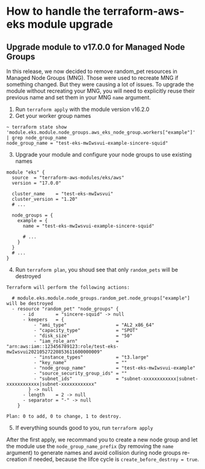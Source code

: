 # How to handle the terraform-aws-eks module upgrade

## Upgrade module to v17.0.0 for Managed Node Groups

In this release, we now decided to remove random_pet resources in Managed Node Groups (MNG). Those were used to recreate MNG if something changed. But they were causing a lot of issues. To upgrade the module without recreating your MNG, you will need to explicitly reuse their previous name and set them in your MNG `name` argument.

1. Run `terraform apply` with the module version v16.2.0
2. Get your worker group names
```shell
~ terraform state show 'module.eks.module.node_groups.aws_eks_node_group.workers["example"]' | grep node_group_name
node_group_name = "test-eks-mwIwsvui-example-sincere-squid"
```
3. Upgrade your module and configure your node groups to use existing names
```hcl
module "eks" {
  source  = "terraform-aws-modules/eks/aws"
  version = "17.0.0"

  cluster_name    = "test-eks-mwIwsvui"
  cluster_version = "1.20"
  # ...

  node_groups = {
    example = {
      name = "test-eks-mwIwsvui-example-sincere-squid"

      # ...
    }
  }
  # ...
}
```
4. Run `terraform plan`, you shoud see that only `random_pets` will be destroyed

```shell
Terraform will perform the following actions:

  # module.eks.module.node_groups.random_pet.node_groups["example"] will be destroyed
  - resource "random_pet" "node_groups" {
      - id        = "sincere-squid" -> null
      - keepers   = {
          - "ami_type"                  = "AL2_x86_64"
          - "capacity_type"             = "SPOT"
          - "disk_size"                 = "50"
          - "iam_role_arn"              = "arn:aws:iam::123456789123:role/test-eks-mwIwsvui20210527220853611600000009"
          - "instance_types"            = "t3.large"
          - "key_name"                  = ""
          - "node_group_name"           = "test-eks-mwIwsvui-example"
          - "source_security_group_ids" = ""
          - "subnet_ids"                = "subnet-xxxxxxxxxxxx|subnet-xxxxxxxxxxxx|subnet-xxxxxxxxxxxx"
        } -> null
      - length    = 2 -> null
      - separator = "-" -> null
    }

Plan: 0 to add, 0 to change, 1 to destroy.
```
5. If everything sounds good to you, run `terraform apply`

After the first apply, we recommand you to create a new node group and let the module use the `node_group_name_prefix` (by removing the `name` argument) to generate names and avoid collision during node groups re-creation if needed, because the lifce cycle is `create_before_destroy = true`.
